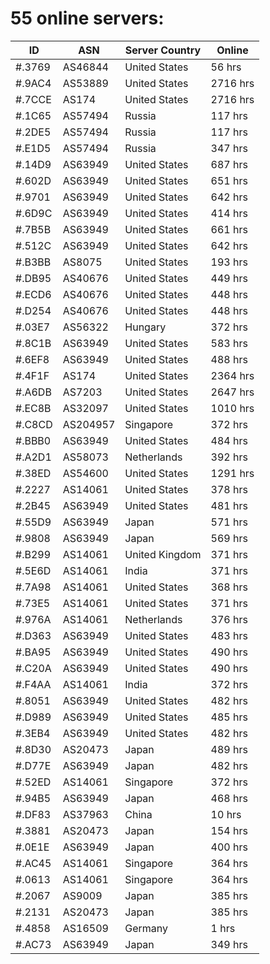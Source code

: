 # 55 online servers:

| ID | ASN | Server Country | Online |
| ------ | ------ | ------ | ------ |
| #.3769 | AS46844 | United States | 56 hrs |
| #.9AC4 | AS53889 | United States | 2716 hrs |
| #.7CCE | AS174 | United States | 2716 hrs |
| #.1C65 | AS57494 | Russia | 117 hrs |
| #.2DE5 | AS57494 | Russia | 117 hrs |
| #.E1D5 | AS57494 | Russia | 347 hrs |
| #.14D9 | AS63949 | United States | 687 hrs |
| #.602D | AS63949 | United States | 651 hrs |
| #.9701 | AS63949 | United States | 642 hrs |
| #.6D9C | AS63949 | United States | 414 hrs |
| #.7B5B | AS63949 | United States | 661 hrs |
| #.512C | AS63949 | United States | 642 hrs |
| #.B3BB | AS8075 | United States | 193 hrs |
| #.DB95 | AS40676 | United States | 449 hrs |
| #.ECD6 | AS40676 | United States | 448 hrs |
| #.D254 | AS40676 | United States | 448 hrs |
| #.03E7 | AS56322 | Hungary | 372 hrs |
| #.8C1B | AS63949 | United States | 583 hrs |
| #.6EF8 | AS63949 | United States | 488 hrs |
| #.4F1F | AS174 | United States | 2364 hrs |
| #.A6DB | AS7203 | United States | 2647 hrs |
| #.EC8B | AS32097 | United States | 1010 hrs |
| #.C8CD | AS204957 | Singapore | 372 hrs |
| #.BBB0 | AS63949 | United States | 484 hrs |
| #.A2D1 | AS58073 | Netherlands | 392 hrs |
| #.38ED | AS54600 | United States | 1291 hrs |
| #.2227 | AS14061 | United States | 378 hrs |
| #.2B45 | AS63949 | United States | 481 hrs |
| #.55D9 | AS63949 | Japan | 571 hrs |
| #.9808 | AS63949 | Japan | 569 hrs |
| #.B299 | AS14061 | United Kingdom | 371 hrs |
| #.5E6D | AS14061 | India | 371 hrs |
| #.7A98 | AS14061 | United States | 368 hrs |
| #.73E5 | AS14061 | United States | 371 hrs |
| #.976A | AS14061 | Netherlands | 376 hrs |
| #.D363 | AS63949 | United States | 483 hrs |
| #.BA95 | AS63949 | United States | 490 hrs |
| #.C20A | AS63949 | United States | 490 hrs |
| #.F4AA | AS14061 | India | 372 hrs |
| #.8051 | AS63949 | United States | 482 hrs |
| #.D989 | AS63949 | United States | 485 hrs |
| #.3EB4 | AS63949 | United States | 482 hrs |
| #.8D30 | AS20473 | Japan | 489 hrs |
| #.D77E | AS63949 | Japan | 482 hrs |
| #.52ED | AS14061 | Singapore | 372 hrs |
| #.94B5 | AS63949 | Japan | 468 hrs |
| #.DF83 | AS37963 | China | 10 hrs |
| #.3881 | AS20473 | Japan | 154 hrs |
| #.0E1E | AS63949 | Japan | 400 hrs |
| #.AC45 | AS14061 | Singapore | 364 hrs |
| #.0613 | AS14061 | Singapore | 364 hrs |
| #.2067 | AS9009 | Japan | 385 hrs |
| #.2131 | AS20473 | Japan | 385 hrs |
| #.4858 | AS16509 | Germany | 1 hrs |
| #.AC73 | AS63949 | Japan | 349 hrs |

